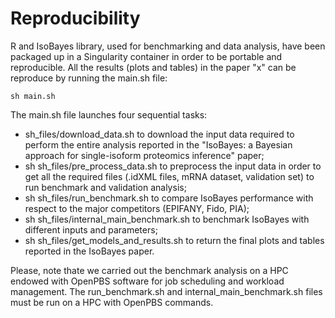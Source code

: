 # Reproducibility

R and IsoBayes library, used for benchmarking and data analysis, have been packaged up in a Singularity container in order to be portable and reproducible.
All the results (plots and tables) in the paper "x" can be reproduce by running the main.sh file:

```shell
sh main.sh
```

The main.sh file launches four sequential tasks:
- sh\_files/download\_data.sh to download the input data required to perform the entire analysis reported in the "IsoBayes: a Bayesian approach for single-isoform proteomics inference" paper;
- sh sh\_files/pre\_process\_data.sh to preprocess the input data in order to get all the required files (.idXML files, mRNA dataset, validation set) to run benchmark and validation analysis;
- sh sh\_files/run\_benchmark.sh to compare IsoBayes performance with respect to the major competitors (EPIFANY, Fido, PIA);
- sh sh\_files/internal\_main\_benchmark.sh to benchmark IsoBayes with different inputs and parameters;
- sh sh\_files/get\_models\_and\_results.sh to return the final plots and tables reported in the IsoBayes paper.
 

Please, note thate we carried out the benchmark analysis on a HPC endowed with OpenPBS software for job scheduling and workload management.
The run\_benchmark.sh and internal\_main\_benchmark.sh files must be run on a HPC with OpenPBS commands.
